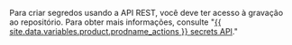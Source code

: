 Para criar segredos usando a API REST, você deve ter acesso à gravação ao repositório. Para obter mais informações, consulte "[{{ site.data.variables.product.prodname_actions }} secrets API](/v3/actions/secrets/)."
